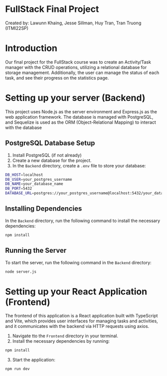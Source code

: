 # FullStack Final Project
Created by: Lawunn Khaing, Jesse Sillman, Huy Tran, Tran Truong (ITMI22SP)

# Introduction
Our final project for the FullStack course was to create an Activity/Task manager with the CRUD operations, utilizing a relational database for storage management. Additionally, the user can manage the status of each task, and see their progress on the statistics page.

# Setting up your server (Backend)

This project uses Node.js as the server environment and Express.js as the web application framework. The database is managed with PostgreSQL, and Sequelize is used as the ORM (Object-Relational Mapping) to interact with the database

## PostgreSQL Database Setup

1. Install PostgreSQL (if not already)
2. Create a new database for the project.
3. In the `Backend` directory, create a `.env` file to store your database:

```bash
DB_HOST=localhost
DB_USER=your_postgres_username
DB_NAME=your_database_name
DB_PORT=5432
DATABASE_URL=postgres://your_postgres_username@localhost:5432/your_database_name
```

## Installing Dependencies

In the `Backend` directory, run the following command to install the necessary dependencies:
```sh
npm install
```

## Running the Server
To start the server, run the following command in the `Backend` directory:
```sh
node server.js
```

# Setting up your React Application (Frontend)

The frontend of this application is a React application built with TypeScript and Vite, which provides user interfaces for managing tasks and activities, and it communicates with the backend via HTTP requests using axios.

1. Navigate tto the `Frontend` directory in your terminal.
2. Install the necessary dependencies by running:
```sh
npm install
```
3. Start the application:
```sh
npm run dev
```






